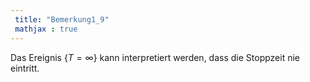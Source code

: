 ```yaml
---
 title: "Bemerkung1_9"
 mathjax : true
---
```

Das Ereignis $\lbrace T = \infty \rbrace$ kann interpretiert werden,
dass die Stoppzeit nie eintritt.
